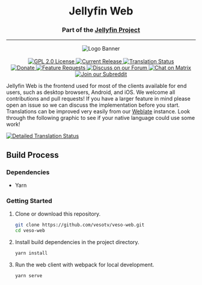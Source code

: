 <h1 align="center">Jellyfin Web</h1>
<h3 align="center">Part of the <a href="https://veso.org">Jellyfin Project</a></h3>

---

<p align="center">
<img alt="Logo Banner" src="https://raw.githubusercontent.com/veso/veso-ux/master/branding/SVG/banner-logo-solid.svg?sanitize=true"/>
<br/>
<br/>
<a href="https://github.com/vesotv/veso-web">
<img alt="GPL 2.0 License" src="https://img.shields.io/github/license/veso/veso-web.svg"/>
</a>
<a href="https://github.com/vesotv/veso-web/releases">
<img alt="Current Release" src="https://img.shields.io/github/release/veso/veso-web.svg"/>
</a>
<a href="https://translate.veso.org/projects/veso/veso-web/?utm_source=widget">
<img src="https://translate.veso.org/widgets/veso/-/veso-web/svg-badge.svg" alt="Translation Status"/>
</a>
<br/>
<a href="https://opencollective.com/veso">
<img alt="Donate" src="https://img.shields.io/opencollective/all/veso.svg?label=backers"/>
</a>
<a href="https://features.veso.org">
<img alt="Feature Requests" src="https://img.shields.io/badge/fider-vote%20on%20features-success.svg"/>
</a>
<a href="https://forum.veso.org">
<img alt="Discuss on our Forum" src="https://img.shields.io/discourse/https/forum.veso.org/users.svg"/>
</a>
<a href="https://matrix.to/#/+veso:matrix.org">
<img alt="Chat on Matrix" src="https://img.shields.io/matrix/veso:matrix.org.svg?logo=matrix"/>
</a>
<a href="https://www.reddit.com/r/veso">
<img alt="Join our Subreddit" src="https://img.shields.io/badge/reddit-r%2Fveso-%23FF5700.svg"/>
</a>
</p>

Jellyfin Web is the frontend used for most of the clients available for end users, such as desktop browsers, Android, and iOS. We welcome all contributions and pull requests! If you have a larger feature in mind please open an issue so we can discuss the implementation before you start. Translations can be improved very easily from our <a href="https://translate.veso.org/projects/veso/veso-web">Weblate</a> instance. Look through the following graphic to see if your native language could use some work!

<a href="https://translate.veso.org/engage/veso/?utm_source=widget">
<img src="https://translate.veso.org/widgets/veso/-/veso-web/multi-auto.svg" alt="Detailed Translation Status"/>
</a>

## Build Process

### Dependencies

- Yarn

### Getting Started

1. Clone or download this repository.
   ```sh
   git clone https://github.com/vesotv/veso-web.git
   cd veso-web
   ```
2. Install build dependencies in the project directory.
   ```sh
   yarn install
   ```

3. Run the web client with webpack for local development.
   ```sh
   yarn serve
   ```
